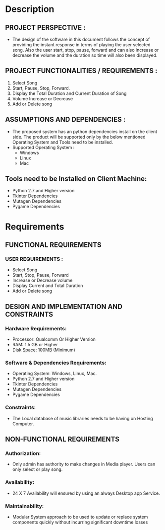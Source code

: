 # Description
## PROJECT PERSPECTIVE :
 - The design of the software in this document follows the concept of providing the instant response in terms of playing the user selected song. Also the user start, stop, pause, forward and can also increase or decrease the volume and the duration so time will also been displayed.

## PROJECT FUNCTIONALITIES / REQUIREMENTS :
 1.	Select Song
 2.	Start, Pause, Stop, Forward. 
 3.	Display the Total Duration and Current Duration of Song 
 4.	Volume Increase or Decrease 
 5.	Add or Delete song 

## ASSUMPTIONS AND DEPENDENCIES :
 - The proposed system has an python dependencies install on the client side. The product will be supported only by the below mentioned Operating System and Tools need to be installed. 
 - Supported Operating System : 
    -	Windows
    -	Linux
    -	Mac 

## Tools need to be Installed on Client Machine:
 -	Python 2.7 and Higher version
 -	Tkinter Dependencies
 -	Mutagen Dependencies
 -	Pygame Dependencies

# Requirements

## FUNCTIONAL REQUIREMENTS

### USER REQUIREMENTS : 
 - Select Song
 - Start, Stop, Pause, Forward
 - Increase or Decrease volume  
 - Display Current and Total Duration 
 - Add or Delete song 

## DESIGN AND IMPLEMENTATION AND CONSTRAINTS
### Hardware Requirements:
 - Processor: Qualcomm Or Higher Version
 - RAM: 1.5 GB or Higher
 - Disk Space: 100MB (Minimum)

### Software & Dependencies Requirements:
 - Operating System: Windows, Linux, Mac.
 - Python 2.7 and Higher version
 - Tkinter Dependencies
 - Mutagen Dependencies
 - Pygame Dependencies
 
### Constraints:
 - The Local database of music libraries needs to be having on Hosting Computer.
 

## NON-FUNCTIONAL REQUIREMENTS
### Authorization:
 - Only admin has authority to make changes in Media player. Users can only select or play song.
### Availability:
 - 24 X 7 Availability will ensured by using an always Desktop app Service.
### Maintainability:
 - Modular System approach to be used to update or replace system components quickly without incurring significant downtime losses 
